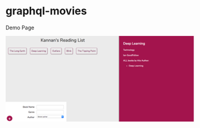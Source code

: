 # graphql-movies


Demo Page

![Demo Page](https://github.com/kannandreams/graphql-books/blob/readme/resources/images/Sample_page.png)

